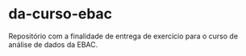 # da-curso-ebac
Repositório com a finalidade de entrega de exercício para o curso de análise de dados da EBAC.
